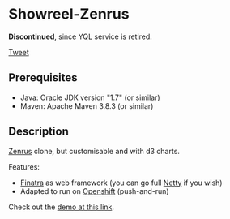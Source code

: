 # Showreel-Zenrus

__Discontinued__, since YQL service is retired:

[Tweet](https://twitter.com/ydn/status/1079785891558653952)

## Prerequisites

- Java: Oracle JDK version "1.7" (or similar)
- Maven: Apache Maven 3.8.3 (or similar)

## Description

[Zenrus](http://zenrus.ru/) clone, but customisable and with d3 charts.

Features:

 * [Finatra](http://finatra.info/) as web framework (you can go full [Netty](http://netty.io/) if you wish)
 * Adapted to run on [Openshift](https://www.openshift.com/) (push-and-run)

Check out the [demo at this link](http://zenrus-ilyamur.rhcloud.com/).
